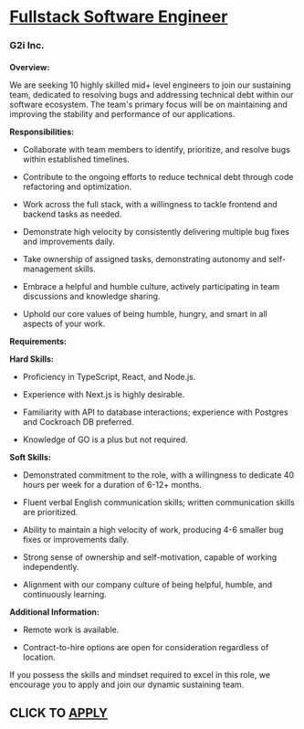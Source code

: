 # [Fullstack Software Engineer](https://www.remotewlb.com/apply/fullstack-software-engineer-136786)  
### G2i Inc.  
####  

**Overview:**

We are seeking 10 highly skilled mid+ level engineers to join our sustaining team, dedicated to resolving bugs and addressing technical debt within our software ecosystem. The team's primary focus will be on maintaining and improving the stability and performance of our applications.

 **Responsibilities:**

  * Collaborate with team members to identify, prioritize, and resolve bugs within established timelines.

  * Contribute to the ongoing efforts to reduce technical debt through code refactoring and optimization.

  * Work across the full stack, with a willingness to tackle frontend and backend tasks as needed.

  * Demonstrate high velocity by consistently delivering multiple bug fixes and improvements daily.

  * Take ownership of assigned tasks, demonstrating autonomy and self-management skills.

  * Embrace a helpful and humble culture, actively participating in team discussions and knowledge sharing.

  * Uphold our core values of being humble, hungry, and smart in all aspects of your work.

 **Requirements:**

 **Hard Skills:**

  * Proficiency in TypeScript, React, and Node.js.

  * Experience with Next.js is highly desirable.

  * Familiarity with API to database interactions; experience with Postgres and Cockroach DB preferred.

  * Knowledge of GO is a plus but not required.

 **Soft Skills:**

  * Demonstrated commitment to the role, with a willingness to dedicate 40 hours per week for a duration of 6-12+ months.

  * Fluent verbal English communication skills; written communication skills are prioritized.

  * Ability to maintain a high velocity of work, producing 4-6 smaller bug fixes or improvements daily.

  * Strong sense of ownership and self-motivation, capable of working independently.

  * Alignment with our company culture of being helpful, humble, and continuously learning.

 **Additional Information:**

  * Remote work is available.

  * Contract-to-hire options are open for consideration regardless of location.

If you possess the skills and mindset required to excel in this role, we encourage you to apply and join our dynamic sustaining team.

  
## CLICK TO [APPLY](https://www.remotewlb.com/apply/fullstack-software-engineer-136786)

